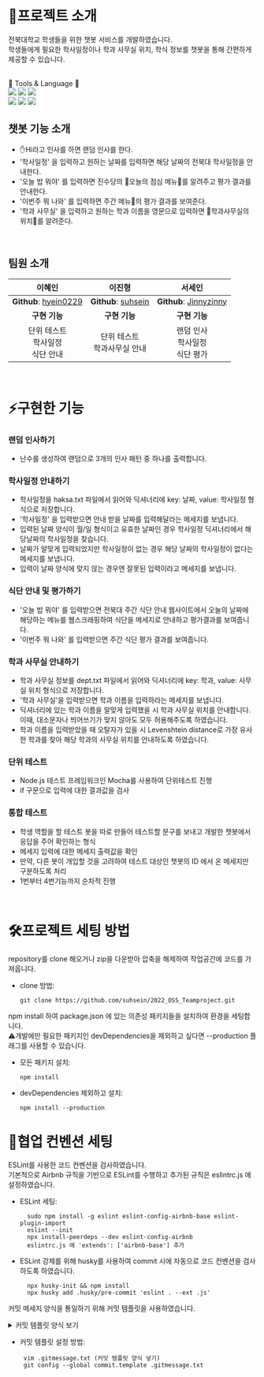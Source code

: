 # 📕프로젝트 소개
전북대학교 학생들을 위한 챗봇 서비스를 개발하였습니다.<br>
학생들에게 필요한 학사일정이나 학과 사무실 위치, 학식 정보를 챗봇을 통해 간편하게 제공할 수 있습니다.<br>
<br>

📌 Tools & Language 📌<br>
<img src="https://img.shields.io/badge/JavaScript-F7DF1E?style=flat&logo=JavaScript&logoColor=white"/>
<img src="https://img.shields.io/badge/Node.js-339933?style=flat&logo=Node.js&logoColor=white"/>
<img src="https://img.shields.io/badge/Visual Studio Code-007ACC?style=flat&logo=Visual Studio Code&logoColor=white"/>
<br>
<img src="https://img.shields.io/badge/GitHub-181717?style=flat&logo=GitHub&logoColor=white"/>
<img src="https://img.shields.io/badge/ESLint-4B32C3?style=flat&logo=ESLint&logoColor=white"/> 
<img src="https://img.shields.io/badge/GitHub Actions-2088FF?style=flat&logo=GitHub Actions&logoColor=white"/>


## 챗봇 기능 소개
- ✋Hi라고 인사를 하면 랜덤 인사를 한다.<br>
- '학사일정' 을 입력하고 원하는 날짜를 입력하면 해당 날짜의 전북대 학사일정을 안내한다. <br>
- '오늘 밥 뭐야' 를 입력하면 진수당의 🍴오늘의 점심 메뉴🥄를 알려주고 평가 결과를 안내한다.<br>
- '이번주 뭐 나와' 를 입력하면 주간 메뉴🥄의 평가 결과를 보여준다.<br>
- '학과 사무실' 을 입력하고 원하는 학과 이름을 영문으로 입력하면 📣학과사무실의 위치📣를 알려준다.<br>
<br>

## 팀원 소개

| **이혜인** | **이진형** | **서세인** |
|:-----:|:-----:|:-----: |
 **Github**: [hyein0229](https://github.com/hyein0229) | **Github**: [suhsein](https://github.com/suhsein) | **Github**: [Jinnyzinny](https://github.com/Jinnyzinny) |
| **구현 기능** | **구현 기능** | **구현 기능** | 
|  단위 테스트 <br> 학사일정 <br> 식단 안내 |  단위 테스트 <br> 학과사무실 안내 <br> |  랜덤 인사 <br> 학사일정 <br> 식단 평가  |
<br>

# ⚡구현한 기능
### 랜덤 인사하기
- 난수를 생성하여 랜덤으로 3개의 인사 패턴 중 하나를 출력합니다.

### 학사일정 안내하기
- 학사일정을 haksa.txt 파일에서 읽어와 딕셔너리에 key: 날짜, value: 학사일정 형식으로 저장합니다.
- '학사일정' 을 입력받으면 안내 받을 날짜를 입력해달라는 메세지를 보냅니다.
- 입력된 날짜 양식이 월/일 형식이고 유효한 날짜인 경우 학사일정 딕셔너리에서 해당날짜의 학사일정을 찾습니다.
- 날짜가 알맞게 입력되었지만 학사일정이 없는 경우 해당 날짜의 학사일정이 없다는 메세지를 보냅니다.
- 입력이 날짜 양식에 맞지 않는 경우엔 잘못된 입력이라고 메세지를 보냅니다.

### 식단 안내 및 평가하기
- '오늘 밥 뭐야' 를 입력받으면 전북대 주간 식단 안내 웹사이트에서 오늘의 날짜에 해당하는 메뉴를 웹스크래핑하여 식단을 메세지로 안내하고 평가결과를 보여줍니다.
- '이번주 뭐 나와' 를 입력받으면 주간 식단 평가 결과를 보여줍니다.

### 학과 사무실 안내하기
- 학과 사무실 정보를 dept.txt 파일에서 읽어와 딕셔너리에 key: 학과, value: 사무실 위치 형식으로 저장합니다.
- '학과 사무실'을 입력받으면 학과 이름을 입력하라는 메세지를 보냅니다.
- 딕셔너리에 있는 학과 이름을 알맞게 입력했을 시 학과 사무실 위치를 안내합니다. 이때, 대소문자나 띄어쓰기가 맞지 않아도 모두 허용해주도록 하였습니다.
- 학과 이름을 입력받았을 때 오탈자가 있을 시 Levenshtein distance로 가장 유사한 학과를 찾아 해당 학과의 사무실 위치를 안내하도록 하였습니다.

### 단위 테스트
- Node.js 테스트 프레임워크인 Mocha를 사용하여 단위테스트 진행
- if 구문으로 입력에 대한 결과값을 검사

### 통합 테스트
- 학생 역할을 할 테스트 봇을 따로 만들어 테스트할 문구를 보내고 개발한 챗봇에서 응답을 주어 확인하는 형식
- 메세지 입력에 대한 메세지 출력값을 확인
- 만약, 다른 봇이 개입할 것을 고려하여 테스트 대상인 챗봇의 ID 에서 온 메세지만 구분하도록 처리 
- 1번부터 4번기능까지 순차적 진행 
<br>


# 🛠프로젝트 세팅 방법
repository를 clone 해오거나 zip을 다운받아 압축을 해제하여 작업공간에 코드를 가져옵니다.<br>
- clone 방법:

      git clone https://github.com/suhsein/2022_OSS_Teamproject.git
    
npm install 하여 package.json 에 있는 의존성 패키지들을 설치하여 환경을 세팅합니다.<br>
⚠️개발에만 필요한 패키지인 devDependencies을 제외하고 싶다면 --production 플래그를 사용할 수 있습니다.
- 모든 패키지 설치:

      npm install 

- devDependencies 제외하고 설치:

      npm install --production    
      
# 👬협업 컨벤션 세팅
ESLint를 사용한 코드 컨벤션을 검사하였습니다.<br>
기본적으로 Airbnb 규칙을 기반으로 ESLint를 수행하고 추가된 규칙은 eslintrc.js 에 설정하였습니다.
- ESLint 세팅:

        sudo npm install -g eslint eslint-config-airbnb-base eslint-plugin-import
        eslint --init
        npx install-peerdeps --dev eslint-config-airbnb
        eslintrc.js 에 'extends': ['airbnb-base'] 추가
        
- ESLint 강제를 위해 husky를 사용하여 commit 시에 자동으로 코드 컨벤션을 검사하도록 하였습니다.
      
        npx husky-init && npm install
        npx husky add .husky/pre-commit 'eslint . --ext .js'
      
        
커밋 메세지 양식을 통일하기 위해 커밋 템플릿을 사용하였습니다.
<details>
    <summary>커밋 템플릿 양식 보기</summary>
      
      ################
      # <타입> : <제목> 의 형식으로 제목을 아래 공백줄에 작성
      # 제목은 50자 이내 / 변경사항이 "무엇"인지 명확히 작성
      # 예) feat : 로그인 기능 추가

      # 바로 아래 공백은 지우지 마세요 (제목과 본문의 분리를 위함)

      ################
      # 본문(구체적인 내용)을 아랫줄에 작성
      # 여러 줄의 메시지를 작성할 땐 "-"로 구분 (한 줄은 72자 이내)

      ################
      # 꼬릿말(footer)을 아랫줄에 작성 (현재 커밋과 관련된 이슈 번호 추가 등)
      # 예) Close #7

      ################
      # feat : 새로운 기능 추가
      # fix : 버그 수정
      # docs : 문서 수정
      # test : 테스트 코드 추가
      # refact : 코드 리팩토링
      # style : 코드 의미에 영향을 주지 않는 변경사항
      # chore : 빌드 부분 혹은 패키지 매니저 수정사항
      ################

</details>
      
- 커밋 템플릿 설정 방법:
      
       vim .gitmessage.txt (커밋 템플릿 양식 넣기)
       git config --global commit.template .gitmessage.txt



     


